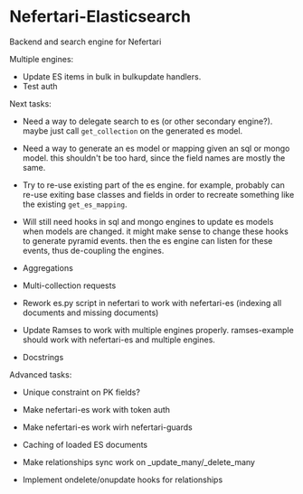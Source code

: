 # Nefertari-Elasticsearch

Backend and search engine for Nefertari


Multiple engines:

- Update ES items in bulk in bulkupdate handlers.
- Test auth


Next tasks:

- Need a way to delegate search to es (or other secondary
  engine?). maybe just call `get_collection` on the generated es
  model.

- Need a way to generate an es model or mapping given an sql or mongo
  model. this shouldn't be too hard, since the field names are mostly
  the same.

- Try to re-use existing part of the es engine. for example, probably
  can re-use exiting base classes and fields in order to recreate
  something like the existing `get_es_mapping`.

- Will still need hooks in sql and mongo engines to update es models
  when models are changed. it might make sense to change these hooks
  to generate pyramid events. then the es engine can listen for these
  events, thus de-coupling the engines.

- Aggregations

- Multi-collection requests

- Rework es.py script in nefertari to work with nefertari-es (indexing
  all documents and missing documents)

- Update Ramses to work with multiple engines properly. ramses-example
  should work with nefertari-es and multiple engines.

- Docstrings



Advanced tasks:

- Unique constraint on PK fields?

- Make nefertari-es work with token auth

- Make nefertari-es work wirh nefertari-guards

- Caching of loaded ES documents

- Make relationships sync work on _update_many/_delete_many

- Implement ondelete/onupdate hooks for relationships
